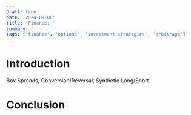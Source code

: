 ```yaml
---
draft: true
date: '2024-09-06'
title: 'Finance: '
summary: ''
tags: ['finance', 'options', 'investment strategies', 'arbitrage']
---
```


# Introduction

Box Spreads, Conversion/Reversal, Synthetic Long/Short.

# Conclusion
